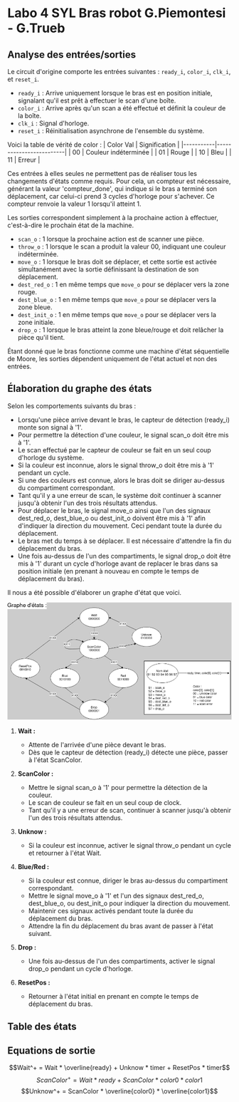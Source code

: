 # Labo 4 SYL Bras robot G.Piemontesi - G.Trueb

## Analyse des entrées/sorties

Le circuit d'origine comporte les entrées suivantes : `ready_i`, `color_i`, `clk_i`, et `reset_i`.

- `ready_i` : Arrive uniquement lorsque le bras est en position initiale, signalant qu'il est prêt à effectuer le scan d'une boîte.
- `color_i` : Arrive après qu'un scan a été effectué et définit la couleur de la boîte.
- `clk_i` : Signal d'horloge.
- `reset_i` : Réinitialisation asynchrone de l'ensemble du système.

Voici la table de vérité de color :
| Color Val | Signification           |
|-----------|-------------------------|
| 00        | Couleur indéterminée    |
| 01        | Rouge                   |
| 10        | Bleu                    |
| 11        | Erreur                  |

Ces entrées à elles seules ne permettent pas de réaliser tous les changements d'états comme requis. Pour cela, un compteur est nécessaire, générant la valeur 'compteur_done', qui indique si le bras a terminé son déplacement, car celui-ci prend 3 cycles d'horloge pour s'achever. Ce compteur renvoie la valeur 1 lorsqu'il atteint 1.

Les sorties correspondent simplement à la prochaine action à effectuer, c'est-à-dire le prochain état de la machine.
- `scan_o` : 1 lorsque la prochaine action est de scanner une pièce.
- `throw_o` : 1 lorsque le scan a produit la valeur 00, indiquant une couleur indéterminée.
- `move_o` : 1 lorsque le bras doit se déplacer, et cette sortie est activée simultanément avec la sortie définissant la destination de son déplacement.
- `dest_red_o` : 1 en même temps que `move_o` pour se déplacer vers la zone rouge.
- `dest_blue_o` : 1 en même temps que `move_o` pour se déplacer vers la zone bleue.
- `dest_init_o` : 1 en même temps que `move_o` pour se déplacer vers la zone initiale.
- `drop_o` : 1 lorsque le bras atteint la zone bleue/rouge et doit relâcher la pièce qu'il tient.

Étant donné que le bras fonctionne comme une machine d'état séquentielle de Moore, les sorties dépendent uniquement de l'état actuel et non des entrées.

## Élaboration du graphe des états
Selon les comportements suivants du bras :

- Lorsqu'une pièce arrive devant le bras, le capteur de détection (ready_i) monte son signal à '1'.   
- Pour permettre la détection d'une couleur, le signal scan_o doit être mis à '1'.   
- Le scan effectué par le capteur de couleur se fait en un seul coup d'horloge du système.   
- Si la couleur est inconnue, alors le signal throw_o doit être mis à '1' pendant un cycle.   
- Si une des couleurs est connue, alors le bras doit se diriger au-dessus du compartiment correspondant.   
- Tant qu'il y a une erreur de scan, le système doit continuer à scanner jusqu'à obtenir l'un des trois résultats attendus.   
- Pour déplacer le bras, le signal move_o ainsi que l'un des signaux dest_red_o, dest_blue_o ou dest_init_o doivent être mis à '1' afin d'indiquer la direction du mouvement. Ceci pendant toute la durée du déplacement.   
- Le bras met du temps à se déplacer. Il est nécessaire d'attendre la fin du déplacement du bras.   
- Une fois au-dessus de l'un des compartiments, le signal drop_o doit être mis à '1' durant un cycle d'horloge avant de replacer le bras dans sa position initiale (en prenant à nouveau en compte le temps de déplacement du bras).   

Il nous a été possible d'élaborer un graphe d'état que voici.

<img src="/StateGraph.drawio.png" width="1000"/>

1. **Wait :**
   - Attente de l'arrivée d'une pièce devant le bras.
   - Dès que le capteur de détection (ready_i) détecte une pièce, passer à l'état ScanColor.

2. **ScanColor :**
   - Mettre le signal scan_o à '1' pour permettre la détection de la couleur.
   - Le scan de couleur se fait en un seul coup de clock.
   - Tant qu'il y a une erreur de scan, continuer à scanner jusqu'à obtenir l'un des trois résultats attendus.

3. **Unknow :**
   - Si la couleur est inconnue, activer le signal throw_o pendant un cycle et retourner à l'état Wait.

4. **Blue/Red :**
   - Si la couleur est connue, diriger le bras au-dessus du compartiment correspondant.
   - Mettre le signal move_o à '1' et l'un des signaux dest_red_o, dest_blue_o, ou dest_init_o pour indiquer la direction du mouvement.
   - Maintenir ces signaux activés pendant toute la durée du déplacement du bras.
   - Attendre la fin du déplacement du bras avant de passer à l'état suivant.

5. **Drop :**
   - Une fois au-dessus de l'un des compartiments, activer le signal drop_o pendant un cycle d'horloge.

6. **ResetPos :**
   - Retourner à l'état initial en prenant en compte le temps de déplacement du bras.


## Table des états

## Equations de sortie

$$Wait^+ = Wait * \overline{ready} + Unknow * timer + ResetPos * timer$$
$$ScanColor^+ = Wait * ready + ScanColor * color0 * color1$$
$$Unknow^+ = ScanColor * \overline{color0} * \overline{color1}$$


